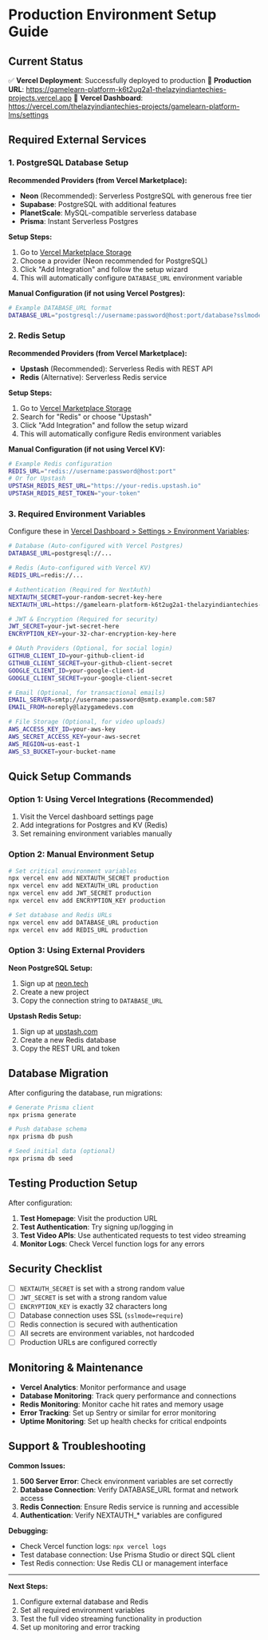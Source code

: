 # Production Environment Setup Guide

## Current Status
✅ **Vercel Deployment**: Successfully deployed to production
🔗 **Production URL**: https://gamelearn-platform-k6t2ug2a1-thelazyindiantechies-projects.vercel.app
🔗 **Vercel Dashboard**: https://vercel.com/thelazyindiantechies-projects/gamelearn-platform-lms/settings

## Required External Services

### 1. PostgreSQL Database Setup

**Recommended Providers (from Vercel Marketplace):**
- **Neon** (Recommended): Serverless PostgreSQL with generous free tier
- **Supabase**: PostgreSQL with additional features
- **PlanetScale**: MySQL-compatible serverless database
- **Prisma**: Instant Serverless Postgres

**Setup Steps:**
1. Go to [Vercel Marketplace Storage](https://vercel.com/marketplace/category/storage)
2. Choose a provider (Neon recommended for PostgreSQL)
3. Click "Add Integration" and follow the setup wizard
4. This will automatically configure `DATABASE_URL` environment variable

**Manual Configuration (if not using Vercel Postgres):**
```bash
# Example DATABASE_URL format
DATABASE_URL="postgresql://username:password@host:port/database?sslmode=require"
```

### 2. Redis Setup

**Recommended Providers (from Vercel Marketplace):**
- **Upstash** (Recommended): Serverless Redis with REST API
- **Redis** (Alternative): Serverless Redis service

**Setup Steps:**
1. Go to [Vercel Marketplace Storage](https://vercel.com/marketplace/category/storage)
2. Search for "Redis" or choose "Upstash"
3. Click "Add Integration" and follow the setup wizard
4. This will automatically configure Redis environment variables

**Manual Configuration (if not using Vercel KV):**
```bash
# Example Redis configuration
REDIS_URL="redis://username:password@host:port"
# Or for Upstash
UPSTASH_REDIS_REST_URL="https://your-redis.upstash.io"
UPSTASH_REDIS_REST_TOKEN="your-token"
```

### 3. Required Environment Variables

Configure these in [Vercel Dashboard > Settings > Environment Variables](https://vercel.com/thelazyindiantechies-projects/gamelearn-platform-lms/settings/environment-variables):

```bash
# Database (Auto-configured with Vercel Postgres)
DATABASE_URL=postgresql://...

# Redis (Auto-configured with Vercel KV)
REDIS_URL=redis://...

# Authentication (Required for NextAuth)
NEXTAUTH_SECRET=your-random-secret-key-here
NEXTAUTH_URL=https://gamelearn-platform-k6t2ug2a1-thelazyindiantechies-projects.vercel.app

# JWT & Encryption (Required for security)
JWT_SECRET=your-jwt-secret-here
ENCRYPTION_KEY=your-32-char-encryption-key-here

# OAuth Providers (Optional, for social login)
GITHUB_CLIENT_ID=your-github-client-id
GITHUB_CLIENT_SECRET=your-github-client-secret
GOOGLE_CLIENT_ID=your-google-client-id
GOOGLE_CLIENT_SECRET=your-google-client-secret

# Email (Optional, for transactional emails)
EMAIL_SERVER=smtp://username:password@smtp.example.com:587
EMAIL_FROM=noreply@lazygamedevs.com

# File Storage (Optional, for video uploads)
AWS_ACCESS_KEY_ID=your-aws-key
AWS_SECRET_ACCESS_KEY=your-aws-secret
AWS_REGION=us-east-1
AWS_S3_BUCKET=your-bucket-name
```

## Quick Setup Commands

### Option 1: Using Vercel Integrations (Recommended)
1. Visit the Vercel dashboard settings page
2. Add integrations for Postgres and KV (Redis)
3. Set remaining environment variables manually

### Option 2: Manual Environment Setup
```bash
# Set critical environment variables
npx vercel env add NEXTAUTH_SECRET production
npx vercel env add NEXTAUTH_URL production
npx vercel env add JWT_SECRET production
npx vercel env add ENCRYPTION_KEY production

# Set database and Redis URLs
npx vercel env add DATABASE_URL production
npx vercel env add REDIS_URL production
```

### Option 3: Using External Providers

**Neon PostgreSQL Setup:**
1. Sign up at [neon.tech](https://neon.tech)
2. Create a new project
3. Copy the connection string to `DATABASE_URL`

**Upstash Redis Setup:**
1. Sign up at [upstash.com](https://upstash.com)
2. Create a new Redis database
3. Copy the REST URL and token

## Database Migration

After configuring the database, run migrations:

```bash
# Generate Prisma client
npx prisma generate

# Push database schema
npx prisma db push

# Seed initial data (optional)
npx prisma db seed
```

## Testing Production Setup

After configuration:

1. **Test Homepage**: Visit the production URL
2. **Test Authentication**: Try signing up/logging in
3. **Test Video APIs**: Use authenticated requests to test video streaming
4. **Monitor Logs**: Check Vercel function logs for any errors

## Security Checklist

- [ ] `NEXTAUTH_SECRET` is set with a strong random value
- [ ] `JWT_SECRET` is set with a strong random value
- [ ] `ENCRYPTION_KEY` is exactly 32 characters long
- [ ] Database connection uses SSL (`sslmode=require`)
- [ ] Redis connection is secured with authentication
- [ ] All secrets are environment variables, not hardcoded
- [ ] Production URLs are configured correctly

## Monitoring & Maintenance

- **Vercel Analytics**: Monitor performance and usage
- **Database Monitoring**: Track query performance and connections
- **Redis Monitoring**: Monitor cache hit rates and memory usage
- **Error Tracking**: Set up Sentry or similar for error monitoring
- **Uptime Monitoring**: Set up health checks for critical endpoints

## Support & Troubleshooting

**Common Issues:**
1. **500 Server Error**: Check environment variables are set correctly
2. **Database Connection**: Verify DATABASE_URL format and network access
3. **Redis Connection**: Ensure Redis service is running and accessible
4. **Authentication**: Verify NEXTAUTH_* variables are configured

**Debugging:**
- Check Vercel function logs: `npx vercel logs`
- Test database connection: Use Prisma Studio or direct SQL client
- Test Redis connection: Use Redis CLI or management interface

---

**Next Steps:**
1. Configure external database and Redis
2. Set all required environment variables
3. Test the full video streaming functionality in production
4. Set up monitoring and error tracking